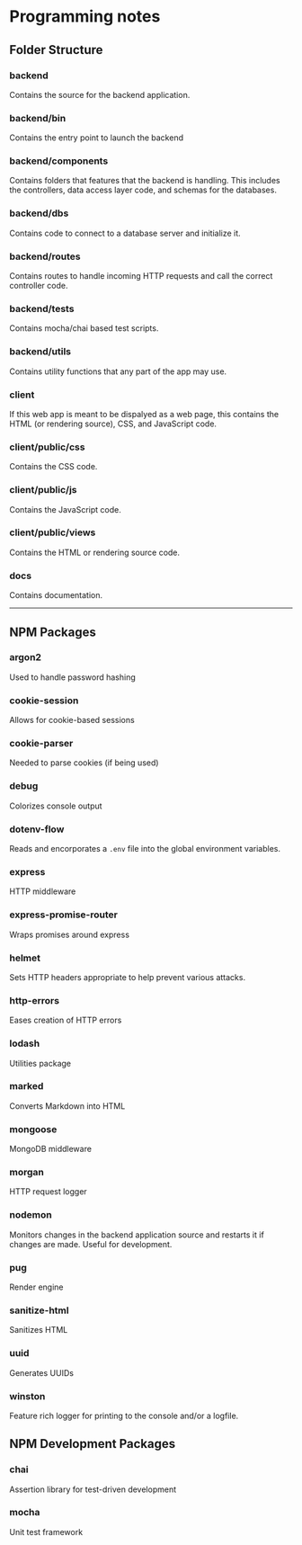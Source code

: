 # Programming notes

## Folder Structure

### backend
Contains the source for the backend application.

### backend/bin
Contains the entry point to launch the backend

### backend/components
Contains folders that features that the backend is handling. This includes the controllers, data access layer code, and schemas for the databases.

### backend/dbs
Contains code to connect to a database server and initialize it.

### backend/routes
Contains routes to handle incoming HTTP requests and call the correct controller code.

### backend/tests
Contains mocha/chai based test scripts.

### backend/utils
Contains utility functions that any part of the app may use.

### client
If this web app is meant to be dispalyed as a web page, this contains the HTML (or rendering source), CSS, and JavaScript code.

### client/public/css
Contains the CSS code.

### client/public/js
Contains the JavaScript code.

### client/public/views
Contains the HTML or rendering source code.

### docs
Contains documentation.

<hr>

## NPM Packages
### argon2
Used to handle password hashing

### cookie-session
Allows for cookie-based sessions

### cookie-parser
Needed to parse cookies (if being used)

### debug
Colorizes console output

### dotenv-flow
Reads and encorporates a ```.env``` file into the global environment variables.

### express
HTTP middleware

### express-promise-router
Wraps promises around express

### helmet
Sets HTTP headers appropriate to help prevent various attacks.

### http-errors
Eases creation of HTTP errors

### lodash
Utilities package

### marked
Converts Markdown into HTML

### mongoose
MongoDB middleware

### morgan
HTTP request logger

### nodemon
Monitors changes in the backend application source and restarts it if changes are made. Useful for development.

### pug
Render engine

### sanitize-html
Sanitizes HTML

### uuid
Generates UUIDs

### winston
Feature rich logger for printing to the console and/or a logfile.

## NPM Development Packages
### chai
Assertion library for test-driven development

### mocha
Unit test framework